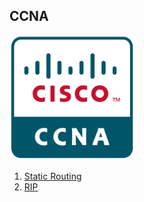 ## CCNA 

<a href="link"><img src="https://github.com/amin-amani/CCNA/blob/main/doc/CCNA.png" alt="CCNA ||" width="200"/></a>

1. [Static Routing](/1-Object-Oriented%20Design/intro.md)
2. [RIP](/1-Object-Oriented%20Design/intro.md)

